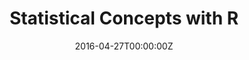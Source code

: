 ---
date: "2016-04-27T00:00:00Z"
external_link: https://github.com/lescipi/Statistical-Concepts-with-R
summary: Book written with `bookdown` about elementary statistical concepts.
title: Statistical Concepts with R
---